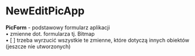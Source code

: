 # NewEditPicApp

**PicForm** - podstawowy formularz aplikacji   
     	• zmienne dot. formularza tj. Bitmap  
          • [ ] trzeba wyrzucić wszystkie te zmienne, które dotyczą innych obiektów (jeszcze nie utworzonych)  
